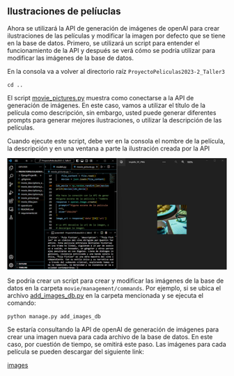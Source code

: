 ## Ilustraciones de pelíuclas

Ahora se utilizará la API de generación de imágenes de openAI para crear ilustraciones de las películas y modificar la imagen por defecto que se tiene en la base de datos.
Primero, se utilizará un script para entender el funcionamiento de la API y después se verá cómo se podría utilizar para modificar las imágenes de la base de datos.

En la consola va a volver al directorio raíz ``ProyectoPeliculas2023-2_Taller3``

````shell
cd ..
````

El script [movie_pictures.py](movie_pictures.py) muestra como conectarse a la API de generación de imágenes. En este caso, vamos a utilizar el título de la película como descripción, sin embargo, usted puede generar diferentes prompts para generar mejores ilustraciones, o utilizar la descripción de las películas.

Cuando ejecute este script, debe ver en la consola el nombre de la película, la descripción y en una ventana a parte la ilustración creada por la API

![Fork 1](imgs/mp1.png)

Se podría crear un script para crear y modificar las imágenes de la base de datos en la carpeta ``movie/management/commands``. Por ejemplo, si se ubica el archivo [add_images_db.py](aux_files/add_images_db.py) en la carpeta mencionada y se ejecuta el comando:

````shell
python manage.py add_images_db
````

Se estaría consultando la API de openAI de generación de imágenes para crear una imagen nueva para cada archivo de la base de datos. En este caso, por cuestión de tiempo, se omitirá este paso. Las imágenes para cada película se pueden descargar del siguiente link:

[images](https://drive.google.com/file/d/1-j6Q-AwrxO9q-BhPRHCp_MS2V6OYIhod/view?usp=sharing)
